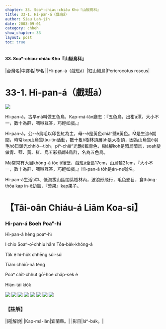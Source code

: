 ```yaml
---
chapter: 33. Soaⁿ-chiau-chiáu Kho『山椒鳥科』
title: 33-1. Hì-pan-á（戲班á）
author: Siau Lah-jih
date: 2003-09-01
category: chheh
show_chapter: 33
layout: post
toc: true
---
```


#### 33. Soaⁿ-chiau-chiáu Kho『山椒鳥科』


|台灣名|中譯名|學名|
|Hì-pan-á（戲班á）|紅山椒鳥|Pericrocotus roseus|

# 33-1. Hì-pan-á（戲班á）

![](../too5/33/33-1-3.Hì-pan-á.jpg)


Hì-pan-á，古早mā叫做五色鳥，Kap-má-lân廳志：『五色鳥，出柑á潭。大小不一，數十為群，啁啾互答，巧輕如戲。』

Hì-pan-á，公--ê鳥毛以印色紅為主，母--ê是黃色chiâⁿ豔ê黃色。M̄是生湠ê期間，時常kap山烏鶖tàu-tīn活動，數十隻tī樹林頂層a̍h是大樹頂，因為山烏鶖ê羽毛hō͘日頭光chhiō--tio̍h，pìⁿ-chiâⁿ光艷ê藍青色，樹á腳koh是暗烏暗烏，soah變做青、藍、黃、紅、烏五彩插雜ê鳥群，名為五色鳥。

Mā常常有大目khóng-á tòe tī後壁，戲班á全長17cm，山烏鶖21cm，『大小不一，數十為群，啁啾互答，巧輕如戲。』Hì-pan-á to̍h是án-ne號名。

Hì-pan-á生活tī中、低海拔山區闊葉樹林內，波浪形飛行，毛色影目，食thâng-thōa kap in-ê幼蟲，『漿果』kap果子。


# 【Tâi-oân Chiáu-á Liām Koa-si】

### **Hì-pan-á Boeh Poaⁿ-hì**

Hì-pan-á hèng poaⁿ-hì

I chio Soaⁿ-o͘-chhiu hām Tōa-ba̍k-khóng-á

Ta̍k ê hì-ho̍k chhēng súi-súi

Tiàm chhiū-nâ téng

Poaⁿ chi̍t-chhut gō͘-hoe cha̍p-sek ê

Hiān-tāi kio̍k


![](../too5/33/33-1-2.Hì-pan-á.jpg)
![](../too5/33/33-1-1.Hì-pan-á.jpg)
![](../too5/33/33-1-4.Hì-pan-á.jpg)
![](../too5/33/33-1-5.Hì-pan-á.jpg)
![](../too5/33/33-1-6.Hì-pan-á.jpg)
![](../too5/33/33-1-7.Hì-pan-á.jpg)
![](../too5/33/33-1-8.Hì-pan-á.jpg)
![](../too5/33/33-1-9.Hì-pan-á.jpg)



### 【註解】

|詞|解說|
|Kap-má-lân|宜蘭縣。|
|影目|Iáⁿ-ba̍k。|




